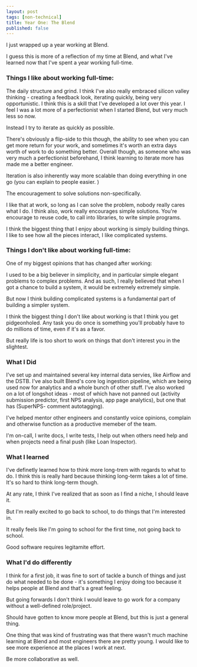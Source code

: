 ```yaml
---
layout: post
tags: [non-technical]
title: Year One: The Blend
published: false
---
```


I just wrapped up a year working at Blend. 

I guess this is more of a reflection of my time at Blend, and what I've learned now that I've spent a year working full-time. 

### Things I like about working full-time:

The daily structure and grind.
I think I've also really embraced silicon valley thinking - creating a feedback look, iterating quickly, being very opportunistic. 
I think this is a skill that I've developed a lot over this year.
I feel I was a lot more of a perfectionist when I started Blend, but very much less so now. 

Instead I try to iterate as quickly as possible. 

There's obviously a flip-side to this though, the ability to see when you can get more return for your work, and sometimes it's worth an extra days worth of work to do something better. Overall though, as someone who was very much a perfectionist beforehand, I think learning to iterate more has made me a better engineer. 

Iteration is also inherently way more scalable than doing everything in one go (you can explain to people easier. )

The encouragement to solve solutions non-specifically. 

I like that at work, so long as I can solve the problem, nobody really cares what I do.
I think also, work really encourages simple solutions. You're encourage to reuse code, to call into libraries, to write simple programs. 

I think the biggest thing that I enjoy about working is simply building things. 
I like to see how all the pieces interact, I like complicated systems. 

### Things I don't like about working full-time:

One of my biggest opinions that has changed after working:

I used to be a big believer in simplicity, and in particular simple elegant problems to complex problems. 
And as such, I really believed that when I got a chance to build a system, it would be extremely extremely simple. 

But now I think building complicated systems is a fundamental part of building a simpler system. 

I think the biggest thing I don't like about working is that I think you get pidgeonholed. Any task you do once is something you'll probably have to do millions of time, even if it's as a favor.

But really life is too short to work on things that don't interest you in the slightest.

### What I Did
I've set up and maintained several key internal data servies, like Airflow and the DSTB. 
I've also built Blend's core log ingestion pipeline, which are being used now for analytics and a whole bunch of other stuff. 
I've also worked on a lot of longshot ideas - most of which have not panned out (activity submission predictor, first NPS analysis, app page analytics), but one that has (SuperNPS- comment autotagging).

I've helped mentor other engineers and constantly voice opinions, complain and otherwise function as a productive memeber of the team.

I'm on-call, I write docs, I write tests, I help out when others need help and when projects need a final push (like Loan Inspector).

### What I learned
I've definetly learned how to think more long-trem with regards to what to do. I think this is really hard because thinking long-term takes a lot of time. It's so hard to think long-term though. 

At any rate, I think I've realized that as soon as I find a niche, I should leave it. 

But I'm really excited to go back to school, to do things that I'm interested in. 

It really feels like I'm going to school for the first time, not going back to school. 

Good software requires legitamite effort.

### What I'd do differently

I think for a first job, it was fine to sort of tackle a bunch of things and just do what needed to be done - it's something I enjoy doing too because it helps people at Blend and that's a great feeling. 

But going forwards I don't think I would leave to go work for a company without a well-defined role/project. 

Should have gotten to know more people at Blend, but this is just a general thing. 

One thing that was kind of frustrating was that there wasn't much machine learning at Blend and most engineers there are pretty young. I would like to see more experience at the places I work at next. 

Be more collaborative as well.
